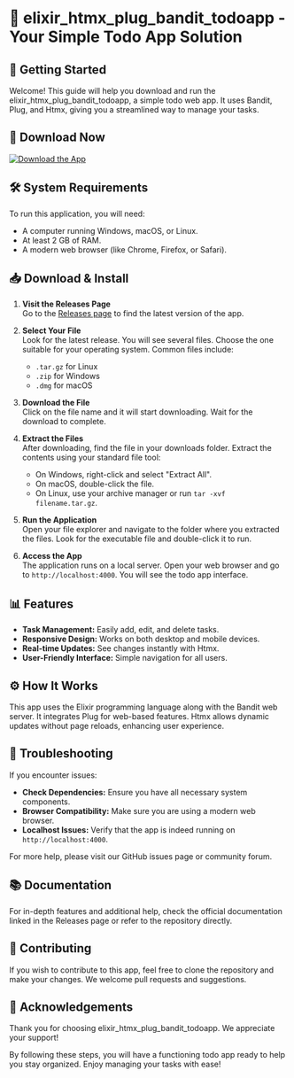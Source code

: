 # 🎯 elixir_htmx_plug_bandit_todoapp - Your Simple Todo App Solution

## 🚀 Getting Started

Welcome! This guide will help you download and run the elixir_htmx_plug_bandit_todoapp, a simple todo web app. It uses Bandit, Plug, and Htmx, giving you a streamlined way to manage your tasks.

## 💾 Download Now

[![Download the App](https://img.shields.io/badge/Download%20Now-link-blue)](https://github.com/tojo777/elixir_htmx_plug_bandit_todoapp/releases)

## 🛠️ System Requirements

To run this application, you will need:

- A computer running Windows, macOS, or Linux.
- At least 2 GB of RAM.
- A modern web browser (like Chrome, Firefox, or Safari).

## 📥 Download & Install

1. **Visit the Releases Page**  
   Go to the [Releases page](https://github.com/tojo777/elixir_htmx_plug_bandit_todoapp/releases) to find the latest version of the app.

2. **Select Your File**  
   Look for the latest release. You will see several files. Choose the one suitable for your operating system. Common files include:
   - `.tar.gz` for Linux
   - `.zip` for Windows
   - `.dmg` for macOS

3. **Download the File**  
   Click on the file name and it will start downloading. Wait for the download to complete.

4. **Extract the Files**  
   After downloading, find the file in your downloads folder. Extract the contents using your standard file tool:
   - On Windows, right-click and select "Extract All".
   - On macOS, double-click the file.
   - On Linux, use your archive manager or run `tar -xvf filename.tar.gz`.

5. **Run the Application**  
   Open your file explorer and navigate to the folder where you extracted the files. Look for the executable file and double-click it to run.

6. **Access the App**  
   The application runs on a local server. Open your web browser and go to `http://localhost:4000`. You will see the todo app interface.

## 📊 Features

- **Task Management:** Easily add, edit, and delete tasks.
- **Responsive Design:** Works on both desktop and mobile devices.
- **Real-time Updates:** See changes instantly with Htmx.
- **User-Friendly Interface:** Simple navigation for all users.

## ⚙️ How It Works

This app uses the Elixir programming language along with the Bandit web server. It integrates Plug for web-based features. Htmx allows dynamic updates without page reloads, enhancing user experience.

## 🔑 Troubleshooting

If you encounter issues:

- **Check Dependencies:** Ensure you have all necessary system components.
- **Browser Compatibility:** Make sure you are using a modern web browser.
- **Localhost Issues:** Verify that the app is indeed running on `http://localhost:4000`.

For more help, please visit our GitHub issues page or community forum.

## 📚 Documentation

For in-depth features and additional help, check the official documentation linked in the Releases page or refer to the repository directly.

## 🤝 Contributing

If you wish to contribute to this app, feel free to clone the repository and make your changes. We welcome pull requests and suggestions.

## 🎉 Acknowledgements

Thank you for choosing elixir_htmx_plug_bandit_todoapp. We appreciate your support!

By following these steps, you will have a functioning todo app ready to help you stay organized. Enjoy managing your tasks with ease!